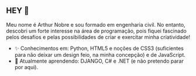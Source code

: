 ## HEY 👋

Meu nome é Arthur Nobre e sou formado em engenharia civil. No entanto, descobri um forte interesse na área de programação, pois fiquei fascinado pelos desafios e pelas possibilidades de criar e exercitar minha criatividade!


- ✨ Conhecimentos em: Python, HTML5 e noções de CSS3 (suficientes para não deixar um design feio, na minha concepção) e de JavaScript.
- 🌱 Atualmente aprendendo: DJANGO, C# e .NET (e não pretendo parar por aqui).

